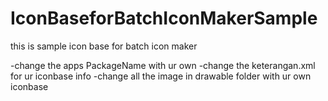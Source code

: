 IconBaseforBatchIconMakerSample
===============================

this is sample icon base for batch icon maker

-change the apps PackageName with ur own
-change the keterangan.xml for ur iconbase info
-change all the image in drawable folder with ur own iconbase
